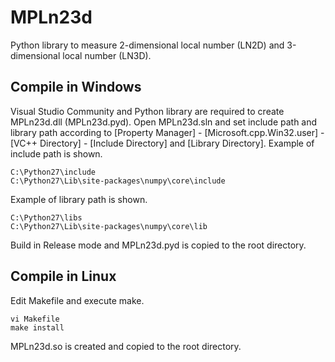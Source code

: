 # MPLn23d
Python library to measure 2-dimensional local number (LN2D) and 3-dimensional local number (LN3D).

## Compile in Windows
Visual Studio Community and Python library are required to create MPLn23d.dll (MPLn23d.pyd).
Open MPLn23d.sln and set include path and library path according to [Property Manager] - [Microsoft.cpp.Win32.user] - [VC++ Directory] - [Include Directory] and [Library Directory].
Example of include path is shown.

    C:\Python27\include
    C:\Python27\Lib\site-packages\numpy\core\include

Example of library path is shown.

    C:\Python27\libs
    C:\Python27\Lib\site-packages\numpy\core\lib

Build in Release mode and MPLn23d.pyd is copied to the root directory.

## Compile in Linux
Edit Makefile and execute make.

    vi Makefile
    make install

MPLn23d.so is created and copied to the root directory.
